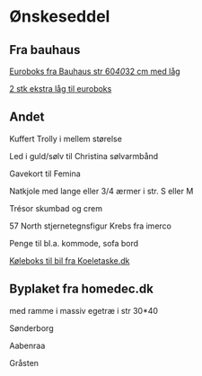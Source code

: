 # Ønskeseddel

## Fra bauhaus

[Euroboks fra Bauhaus str 60*40*32 cm med låg](https://www.bauhaus.dk/gamma-wopla-euro-opbevaringskasse-60l)

[2 stk ekstra låg til euroboks](https://www.bauhaus.dk/gamma-wopla-laag-topbevaringskasse-eurokasse-60x40cm-inkl-klips)

## Andet

Kuffert Trolly i mellem størelse

Led i guld/sølv til Christina sølvarmbånd

Gavekort til Femina

Natkjole med lange eller 3/4 ærmer i str. S eller M

Trésor skumbad og crem

57 North stjernetegnsfigur Krebs fra imerco

Penge til bl.a. kommode,  sofa bord

[Køleboks til bil fra Koeletaske.dk](https://www.koeletaske.dk/soeg/590171)



## Byplaket fra homedec.dk
med ramme i massiv egetræ i str 30*40 

Sønderborg

Aabenraa

Gråsten


